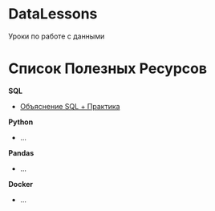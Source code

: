 # DataLessons
Уроки по работе с данными

# Список Полезных Ресурсов

**SQL**
- [Объяснение SQL + Практика](https://sql-academy.org/ru)

**Python**
- ...

**Pandas**
- ...

**Docker**
- ...